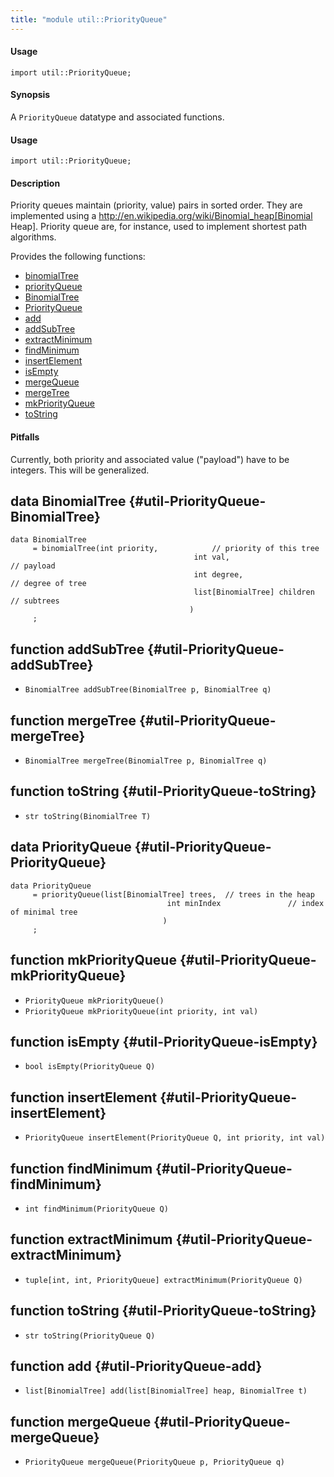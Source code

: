 ```yaml
---
title: "module util::PriorityQueue"
---
```


#### Usage

`import util::PriorityQueue;`



#### Synopsis

A `PriorityQueue` datatype and associated functions.

#### Usage

`import util::PriorityQueue;`

#### Description

Priority queues maintain (priority, value) pairs in sorted order. They are implemented using a
http://en.wikipedia.org/wiki/Binomial_heap[Binomial Heap]. Priority queue are, for instance, used to implement shortest path algorithms.

Provides the following functions:
* [binomialTree](../../Library/util/PriorityQueue.md#util::PriorityQueue-binomialTree)
* [priorityQueue](../../Library/util/PriorityQueue.md#util::PriorityQueue-priorityQueue)
* [BinomialTree](../../Library/util/PriorityQueue.md#util::PriorityQueue-BinomialTree)
* [PriorityQueue](../../Library/util/PriorityQueue.md#util::PriorityQueue-PriorityQueue)
* [add](../../Library/util/PriorityQueue.md#util::PriorityQueue-add)
* [addSubTree](../../Library/util/PriorityQueue.md#util::PriorityQueue-addSubTree)
* [extractMinimum](../../Library/util/PriorityQueue.md#util::PriorityQueue-extractMinimum)
* [findMinimum](../../Library/util/PriorityQueue.md#util::PriorityQueue-findMinimum)
* [insertElement](../../Library/util/PriorityQueue.md#util::PriorityQueue-insertElement)
* [isEmpty](../../Library/util/PriorityQueue.md#util::PriorityQueue-isEmpty)
* [mergeQueue](../../Library/util/PriorityQueue.md#util::PriorityQueue-mergeQueue)
* [mergeTree](../../Library/util/PriorityQueue.md#util::PriorityQueue-mergeTree)
* [mkPriorityQueue](../../Library/util/PriorityQueue.md#util::PriorityQueue-mkPriorityQueue)
* [toString](../../Library/util/PriorityQueue.md#util::PriorityQueue-toString)

#### Pitfalls

Currently, both priority and associated value ("payload") have to be integers. This will be generalized.


## data BinomialTree {#util-PriorityQueue-BinomialTree}

```rascal
data BinomialTree  
     = binomialTree(int priority,            // priority of this tree
                                         int val,                     // payload
                                         int degree,                  // degree of tree
                                         list[BinomialTree] children  // subtrees
                                        )
     ;
```

## function addSubTree {#util-PriorityQueue-addSubTree}

* ``BinomialTree addSubTree(BinomialTree p, BinomialTree q)``

## function mergeTree {#util-PriorityQueue-mergeTree}

* ``BinomialTree mergeTree(BinomialTree p, BinomialTree q)``

## function toString {#util-PriorityQueue-toString}

* ``str toString(BinomialTree T)``

## data PriorityQueue {#util-PriorityQueue-PriorityQueue}

```rascal
data PriorityQueue  
     = priorityQueue(list[BinomialTree] trees,  // trees in the heap
                                   int minIndex               // index of minimal tree
                                  )
     ;
```

## function mkPriorityQueue {#util-PriorityQueue-mkPriorityQueue}

* ``PriorityQueue mkPriorityQueue()``
* ``PriorityQueue mkPriorityQueue(int priority, int val)``

## function isEmpty {#util-PriorityQueue-isEmpty}

* ``bool isEmpty(PriorityQueue Q)``

## function insertElement {#util-PriorityQueue-insertElement}

* ``PriorityQueue insertElement(PriorityQueue Q, int priority, int val)``

## function findMinimum {#util-PriorityQueue-findMinimum}

* ``int findMinimum(PriorityQueue Q)``

## function extractMinimum {#util-PriorityQueue-extractMinimum}

* ``tuple[int, int, PriorityQueue] extractMinimum(PriorityQueue Q)``

## function toString {#util-PriorityQueue-toString}

* ``str toString(PriorityQueue Q)``

## function add {#util-PriorityQueue-add}

* ``list[BinomialTree] add(list[BinomialTree] heap, BinomialTree t)``

## function mergeQueue {#util-PriorityQueue-mergeQueue}

* ``PriorityQueue mergeQueue(PriorityQueue p, PriorityQueue q)``

